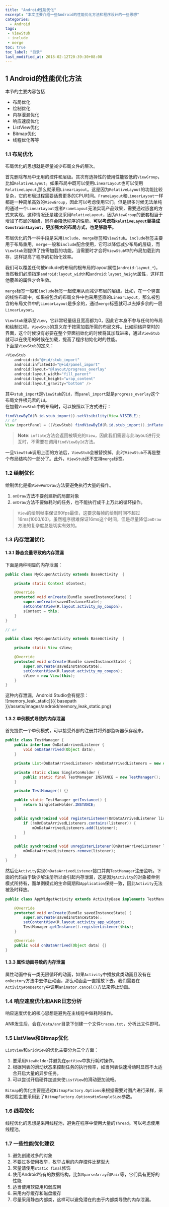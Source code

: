```yaml
---
title: "Android性能优化"
excerpt: "本文主要介绍一些Android的性能优化方法和程序设计的一些思想"
categories:
  - Android
tags:
 - ViewStub
 - include
 - merge
toc: true
toc_label: "目录"
last_modified_at: 2018-02-12T20:39:30+08:00
---
```


## 1 Android的性能优化方法

本节的主要内容包括
- 布局优化
- 绘制优化
- 内存泄漏优化
- 响应速度优化
- ListView优化
- Bitmap优化
- 线程优化等等

### 1.1 布局优化

布局优化的思想就是尽量减少布局文件的层次。

首先删除布局中无用的控件和层级。其次有选择性的使用性能较低的`ViewGroup`，比如`RelativeLayout`。如果布局中既可以使用`LinearLayout`也可以使用`RelativeLayout`,那么就采用`LinearLayout`。这是因为`RelativeLayout`的功能比较复杂，它的布局过程需要话费更多的CPU时间。`FrameLayout`和`LinearLayout`一样都是一种简单高效的`ViewGroup`，因此可以考虑使用它们。但是很多时候无法单纯的通过一个`LinearLayout`或者`FrameLayout`无法实现产品效果，需要通过嵌套的方式来实现。这种情况还是建议采用`RelativeLayout`，因为`ViewGroup`的嵌套相当于增加了布局的层级，同样会降低程序的性能。**可以考虑将`RelativeLayout`替换成`ConstraintLayout`，更加强大的布局方式，也足够扁平。**

布局优化的外一种手段是采用`include`、`merge`标签和`ViewStub`。`include`标签主要用于布局重用，`merge`一般和`include`配合使用，它可以降低减少布局的层级，而`ViewStub`则提供了按需加载的功能，当需要时才会将`ViewStub`中的布局加载到内存，这样提高了程序的初始化效率。

我们可以覆盖任何被include的布局的根布局的layout属性(`android:layout_*`)，当然我们必须指定`android:layout_width`和`android:layout_height`属性，这样其他覆盖的属性才会生效。

`merge`标签一般和`include`标签一起使用从而减少布局的层级。比如，在一个竖直的线性布局中，如果被包含的布局文件中也采用竖直的`LinearLayout`，那么被包含的布局文件中的`LinearLayout`是多余的，通过`merge`标签就可以去掉多余的一层`LinearLayout`。

`ViewStub`继承至`View`，它非常轻量级且宽高都为0，因此它本身不参与任何的布局和绘制过程。`ViewStub`的意义在于按需加载所需的布局文件。比如网络异常时的界面，这个时候没有必要在整个界面初始化的时候将其加载进来，通过`ViewStub`就可以在使用的时候在加载，提高了程序初始化时的性能。  
下面是`ViewStub`的定义：  
```java
<ViewStub
    android:id="@+id/stub_import"
    android:inflatedId="@+id/panel_import"
    android:layout="@layout/progress_overlay"
    android:layout_width="fill_parent"
    android:layout_height="wrap_content"
    android:layout_gravity="bottom" />
```
其中`stub_import`是`ViewStub`的`id`，而`panel_import`就是`progress_overlay`这个布局文件根元素的`id`。  
在加载`ViewStub`中的布局时，可以按照以下方式进行：  
```java
findViewById(R.id.stub_import)).setVisibility(View.VISIBLE);
// or
View importPanel = ((ViewStub) findViewById(R.id.stub_import)).inflate();
```
> **Note**: `inflate`方法会返回被填充的`View`，因此我们需要与此layout进行交互时，不需要在调用`findViewById`方法。

一旦`ViewStub`调用上面的方法后，`ViewStub`会被替换掉，此时`ViewStub`不再是整个布局结构的一部分了。此外，`ViewStub`还不支持`merge`标签。

### 1.2 绘制优化
绘制优化是指`View#onDraw`方法要避免执行大量的操作。
1. `onDraw`方法不要创建新的局部对象
2. `onDraw`方法不要做耗时的任务，也不能执行成千上万此的循环操作。

> `View`的绘制帧率保证60fps最佳，这要求每帧的绘制时间不超过16ms(1000/60)。虽然程序很难保证16ms这个时间，但是尽量降低`onDraw`方法的复杂度总是切实有效的。

### 1.3 内存泄漏优化
#### 1.3.1 静态变量导致的内存泄漏
下面是两种明显的内存泄漏：
```java
public class MyCouponActivity extends BaseActivity  {

    private static Context sContext;

    @Override
    protected void onCreate(Bundle savedInstanceState) {
        super.onCreate(savedInstanceState);
        setContentView(R.layout.activity_my_coupon);
        sContext = this;
    }
}

// or

public class MyCouponActivity extends BaseActivity  {

    private static View sView;

    @Override
    protected void onCreate(Bundle savedInstanceState) {
        super.onCreate(savedInstanceState);
        setContentView(R.layout.activity_my_coupon);
        sView = new View(this);
    }
}
```
这种内存泄漏，Android Studio会有提示：  
![memory_leak_static]({{ basepath }}/assets/images/android/memory_leak_static.png)


#### 1.3.2 单例模式导致的内存泄漏
首先提供一个单例模式，可以接受外部的注册并将外部监听器保存起来。
```java
public class TestManager {
    public interface OnDataArrivedListener {
        void onDataArrived(Object data);
    }

    private List<OnDataArrivedListener> mOnDataArrivedListeners = new ArrayList<>();

    private static class SingletonHolder {
        public static final TestManager INSTANCE = new TestManager();
    }

    private TestManager() {}

    public static TestManager getInstance() {
        return SingletonHolder.INSTANCE;
    }

    public synchronized void registerListener(OnDataArrivedListener listener) {
        if (!mOnDataArrivedListeners.contains(listener)) {
            mOnDataArrivedListeners.add(listener);
        }
    }

    public synchronized void unregisterListener(OnDataArrivedListener listener) {
        mOnDataArrivedListeners.remove(listener);
    }
}
```
然后让`Activity`实现`OnDataArrivedListener`接口并向`TestManager`注册监听。下面的代码由于缺少解注册所以会引起内存泄漏，这是因为`Activity`的对象被单例模式所持有，而单例模式的生命周期和`Application`保持一致，因此`Activity`无法被及时释放。
```java
public class AppWidgetActivity extends ActivityBase implements TestManager.OnDataArrivedListener{

    @Override
    protected void onCreate(Bundle savedInstanceState) {
        super.onCreate(savedInstanceState);
        setContentView(R.layout.activity_app_widget);
        TestManager.getInstance().registerListener(this);
    }

    @Override
    public void onDataArrived(Object data) {}
}
```

#### 1.3.3 属性动画导致的内存泄漏
属性动画中有一类无限循环的动画，如果`Activity`中播放此类动画且没有在`onDestory`方法中去停止动画，那么动画会一直播放下去。我们需要在`Activity#onDestory`中调用`animator.cancel()`方法来停止动画。

### 1.4 响应速度优化和ANR日志分析
响应速度优化的核心思想是避免在主线程中做耗时操作。

ANR发生后，会在`/data/anr`目录下创建一个文件`traces.txt`，分析此文件即可。

### 1.5 ListView和Bitmap优化
`ListView`和`GridView`的优化主要分为三个方面：
1. 要采用`ViewHolder`并避免在`getView`中执行耗时操作。
2. 根据列表的滑动状态来控制任务的执行频率，如当列表快速滑动时显然不太适合开启大量的异步任务。
3. 可以尝试开启硬件加速来使`ListView`的滑动更加流畅。

`Bitmap`的优化主要是通过`BitmapFactory.Options`来根据需要对图片进行采样，采样过程主要采用到了`BitmapFactory.Options#inSampleSize`参数。

### 1.6 线程优化
线程优化的思想是采用线程池，避免在程序中使用大量的`Thread`。可以考虑使用线程池。

### 1.7 一些性能优化建议
1. 避免创建过多的对象
2. 不要过多使用枚举，枚举占用的内存控件比整型大
3. 常量请使用`static final`修饰
4. 使用Android特有的数据结构，比如`SparseArray`和`Pair`等，它们具有更好的性能
5. 适当使用软应用和弱应用
6. 采用内存缓存和磁盘缓存
7. 尽量采用静态内部类，这样可以避免潜在的由于内部类导致的内存泄漏。
